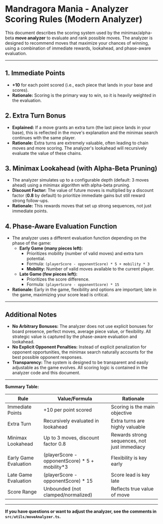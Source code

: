 # Mandragora Mania - Analyzer Scoring Rules (Modern Analyzer)

This document describes the scoring system used by the minimax/alpha-beta **move analyzer** to evaluate and rank possible moves. The analyzer is designed to recommend moves that maximize your chances of winning, using a combination of immediate rewards, lookahead, and phase-aware evaluation.

---

## 1. Immediate Points

- **+10** for each point scored (i.e., each piece that lands in your base and scores).
- **Rationale:** Scoring is the primary way to win, so it is heavily weighted in the evaluation.

## 2. Extra Turn Bonus

- **Explained:** If a move grants an extra turn (the last piece lands in your base), this is reflected in the move's explanation and the minimax search continues with the same player.
- **Rationale:** Extra turns are extremely valuable, often leading to chain moves and more scoring. The analyzer's lookahead will recursively evaluate the value of these chains.

## 3. Minimax Lookahead (with Alpha-Beta Pruning)

- The analyzer simulates up to a configurable depth (default: 3 moves ahead) using a minimax algorithm with alpha-beta pruning.
- **Discount Factor:** The value of future moves is multiplied by a discount factor (**0.8** by default) to prioritize immediate gains but still reward strong follow-ups.
- **Rationale:** This rewards moves that set up strong sequences, not just immediate points.

## 4. Phase-Aware Evaluation Function

- The analyzer uses a different evaluation function depending on the phase of the game:
  - **Early Game (many pieces left):**
    - Prioritizes mobility (number of valid moves) and extra turn potential.
    - Formula: `(playerScore - opponentScore) * 5 + mobility * 3`
    - **Mobility:** Number of valid moves available to the current player.
  - **Late Game (few pieces left):**
    - Prioritizes the score difference.
    - Formula: `(playerScore - opponentScore) * 15`
- **Rationale:** Early in the game, flexibility and options are important; late in the game, maximizing your score lead is critical.

---

## Additional Notes

- **No Arbitrary Bonuses:** The analyzer does not use explicit bonuses for board presence, perfect moves, average piece value, or flexibility. All strategic value is captured by the phase-aware evaluation and lookahead.
- **No Explicit Opponent Penalties:** Instead of explicit penalization for opponent opportunities, the minimax search naturally accounts for the best possible opponent responses.
- **Transparency:** The system is designed to be transparent and easily adjustable as the game evolves. All scoring logic is contained in the analyzer code and this document.

---

**Summary Table:**

| Rule                  | Value/Formula                                  | Rationale                                    |
| --------------------- | ---------------------------------------------- | -------------------------------------------- |
| Immediate Points      | +10 per point scored                           | Scoring is the main objective                |
| Extra Turn            | Recursively evaluated in lookahead             | Extra turns are highly valuable              |
| Minimax Lookahead     | Up to 3 moves, discount factor 0.8             | Rewards strong sequences, not just immediacy |
| Early Game Evaluation | (playerScore - opponentScore) * 5 + mobility*3 | Flexibility is key early                     |
| Late Game Evaluation  | (playerScore - opponentScore) \* 15            | Score lead is key late                       |
| Score Range           | Unbounded (not clamped/normalized)             | Reflects true value of move                  |

---

**If you have questions or want to adjust the analyzer, see the comments in `src/utils/moveAnalyzer.ts`.**
